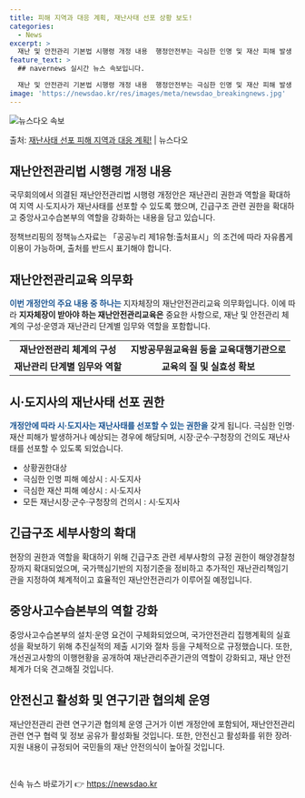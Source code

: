 ```yaml
---
title: 피해 지역과 대응 계획, 재난사태 선포 상황 보도!
categories:
  - News
excerpt: >
  재난 및 안전관리 기본법 시행령 개정 내용  행정안전부는 극심한 인명 및 재산 피해 발생 시 해당 지역 시·…
feature_text: >
  ## navernews 실시간 뉴스 속보입니다.

  재난 및 안전관리 기본법 시행령 개정 내용  행정안전부는 극심한 인명 및 재산 피해 발생 시 해당 지역 시·…
image: 'https://newsdao.kr/res/images/meta/newsdao_breakingnews.jpg'
---
```


![뉴스다오 속보](https://newsdao.kr/res/images/meta/newsdao_breakingnews.jpg)

<p>출처: <a href="https://newsdao.kr/4164" rel="dofollow">재난사태 선포 피해 지역과 대응 계획!</a> | 뉴스다오</p>

<h2 data-ke-size="size26">재난안전관리법 시행령 개정 내용</h2>
국무회의에서 의결된 재난안전관리법 시행령 개정안은 재난관리 권한과 역할을 확대하여 지역 시·도지사가 재난사태를 선포할 수 있도록 했으며, 긴급구조 관련 권한을 확대하고 중앙사고수습본부의 역할을 강화하는 내용을 담고 있습니다.

<p data-ke-size="size16">정책브리핑의 정책뉴스자료는 「공공누리 제1유형:출처표시」의 조건에 따라 자유롭게 이용이 가능하며, 출처를 반드시 표기해야 합니다. </p>

<h2 data-ke-size="size26">재난안전관리교육 의무화</h2>
<b><span style="color: #1a5490;">이번 개정안의 주요 내용 중 하나는</span></b> 지자체장의 재난안전관리교육 의무화입니다. 이에 따라 <b>지자체장이 받아야 하는 재난안전관리교육은</b> 중요한 사항으로, 재난 및 안전관리 체계의 구성·운영과 재난관리 단계별 임무와 역할을 포함합니다.

<table>
    <tr>
        <td style="text-align: center; height: 17px;"><b>재난안전관리 체계의 구성</b></td>
        <td style="text-align: center; height: 17px;"><b>지방공무원교육원 등을 교육대행기관으로</b></td>
    </tr>
    <tr>
        <td style="text-align: center; height: 17px;"><b>재난관리 단계별 임무와 역할</b></td>
        <td style="text-align: center; height: 17px;"><b>교육의 질 및 실효성 확보</b></td>
    </tr>
</table>

<h2 data-ke-size="size26">시·도지사의 재난사태 선포 권한</h2>
<b><span style="color: #1a5490;">개정안에 따라 시·도지사는 재난사태를 선포할 수 있는 권한을</span></b> 갖게 됩니다. 극심한 인명·재산 피해가 발생하거나 예상되는 경우에 해당되며, 시장·군수·구청장의 건의도 재난사태를 선포할 수 있도록 되었습니다.

<ul>
    <li>상황권한대상</li>
    <li>극심한 인명 피해 예상시 : 시·도지사</li>
    <li>극심한 재산 피해 예상시 : 시·도지사</li>
    <li>모든 재난시장·군수·구청장의 건의시 : 시·도지사</li>
</ul>

<h2 data-ke-size="size26">긴급구조 세부사항의 확대</h2>
현장의 권한과 역할을 확대하기 위해 긴급구조 관련 세부사항의 규정 권한이 해양경찰청장까지 확대되었으며, 국가핵심기반의 지정기준을 정비하고 추가적인 재난관리책임기관을 지정하여 체계적이고 효율적인 재난안전관리가 이루어질 예정입니다.

<h2 data-ke-size="size26">중앙사고수습본부의 역할 강화</h2>
중앙사고수습본부의 설치·운영 요건이 구체화되었으며, 국가안전관리 집행계획의 실효성을 확보하기 위해 추진실적의 제출 시기와 절차 등을 구체적으로 규정했습니다. 또한, 개선권고사항의 이행현황을 공개하여 재난관리주관기관의 역할이 강화되고, 재난 안전 체계가 더욱 견고해질 것입니다.

<h2 data-ke-size="size26">안전신고 활성화 및 연구기관 협의체 운영</h2>
재난안전관리 관련 연구기관 협의체 운영 근거가 이번 개정안에 포함되어, 재난안전관리 관련 연구 협력 및 정보 공유가 활성화될 것입니다. 또한, 안전신고 활성화를 위한 장려·지원 내용이 규정되어 국민들의 재난 안전의식이 높아질 것입니다.

<p data-ke-size="size16">&nbsp;</p> 

신속 뉴스 바로가기 👉 <a href="https://newsdao.kr" rel="dofollow">https://newsdao.kr</a>



